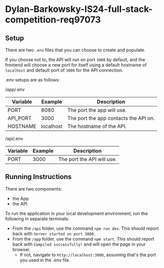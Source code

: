 # Dylan-Barkowsky-IS24-full-stack-competition-req97073

## Setup
There are two `.env` files that you can choose to create and populate. 

If you choose not to, the API will run on port `3000` by default, and the frontend will choose a new port for itself using a default hostname of `localhost` and default port of `3000` for the API connection.

.env setups are as follows:

/app/.env

|  Variable | Example  | Description |
|---|---|---|
|  PORT | 8080  | The port the app will use.|
|  API_PORT | 3000  | The port the app contacts the API on. |
| HOSTNAME | localhost | The hostname of the API. |

/api/.env

|  Variable | Example  | Description |
|---|---|---|
|  PORT | 3000  | The port the API will use.|

## Running Instructions
There are two components: 
- the App
- the API

To run the application in your local development environment, run the following in separate terminals:
- From the `/api` folder, use the command `npm run dev`. This should report back with `Server started on port 3000.`
- From the `/app` folder, use the command `npm start`. This should report back with `Compiled successfully!` and will open the page in your browser. 
  - If not, navigate to `http://localhost:3000`, assuming that's the port you used in the .env file.
